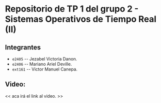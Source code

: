 # Repositorio de TP 1 del grupo 2 - Sistemas Operativos de Tiempo Real (II)

## Integrantes

- `e2405` -- Jezabel Victoria Danon.
- `e2406` -- Mariano Ariel Deville.
- `ext161` -- Victor Manuel Canepa.

## Video:
<< aca irá el link al video. >>
